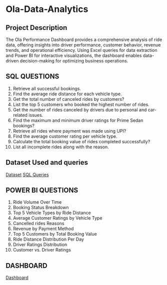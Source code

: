 # Ola-Data-Analytics
## Project Description
The Ola Performance Dashboard provides a comprehensive analysis of ride data, offering insights into driver performance, customer behavior, revenue trends, and operational efficiency. Using Excel queries for data extraction and Power BI for interactive visualizations, the dashboard enables data-driven decision-making for optimizing business operations.
## SQL QUESTIONS 
1. Retrieve all successful bookings.<br>
2. Find the average ride distance for each vehicle type.<br>
3. Get the total number of canceled rides by customers?<br>
4. List the top 5 customers who booked the highest number of rides.<br>
5. Get the number of rides canceled by drivers due to personal and car-related issues.<br>
6. Find the maximum and minimum driver ratings for Prime Sedan bookings?<br>
7. Retrieve all rides where payment was made using UPI?<br>
8. Find the average customer rating per vehicle type.<br>
9. Calculate the total booking value of rides completed successfully?<br>
10. List all incomplete rides along with the reason.<br>
## Dataset Used and queries
<a href = "https://github.com/manyabansal406/Ola-Data-Analytics/blob/main/Bookings.xlsx">Dataset</a>
<a href = "https://github.com/manyabansal406/Ola-Data-Analytics/blob/main/Sql%20script.sql">SQL Queries</a>
## POWER BI QUESTIONS
1. Ride Volume Over Time
2. Booking Status Breakdown
3. Top 5 Vehicle Types by Ride Distance
4. Average Customer Ratings by Vehicle Type
5. Cancelled rides Reasons
6. Revenue by Payment Method
7. Top 5 Customers by Total Booking Value
8. Ride Distance Distribution Per Day
9. Driver Ratings Distribution
10. Customer vs. Driver Ratings
## DASHBOARD
<a href = "https://github.com/manyabansal406/Ola-Data-Analytics/blob/main/ola%20data%20analysis.pbix">Dashboard</a>
